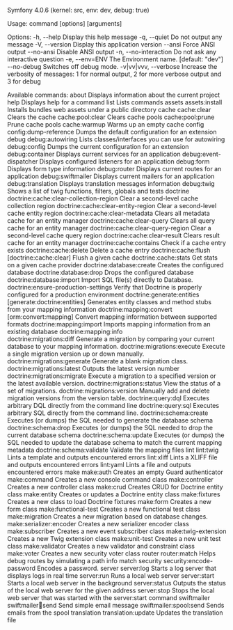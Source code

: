 Symfony 4.0.6 (kernel: src, env: dev, debug: true)

Usage:
  command [options] [arguments]

Options:
  -h, --help            Display this help message
  -q, --quiet           Do not output any message
  -V, --version         Display this application version
      --ansi            Force ANSI output
      --no-ansi         Disable ANSI output
  -n, --no-interaction  Do not ask any interactive question
  -e, --env=ENV         The Environment name. [default: "dev"]
      --no-debug        Switches off debug mode.
  -v|vv|vvv, --verbose  Increase the verbosity of messages: 1 for normal output, 2 for more verbose output and 3 for debug

Available commands:
  about                                   Displays information about the current project
  help                                    Displays help for a command
  list                                    Lists commands
 assets
  assets:install                          Installs bundles web assets under a public directory
 cache
  cache:clear                             Clears the cache
  cache:pool:clear                        Clears cache pools
  cache:pool:prune                        Prune cache pools
  cache:warmup                            Warms up an empty cache
 config
  config:dump-reference                   Dumps the default configuration for an extension
 debug
  debug:autowiring                        Lists classes/interfaces you can use for autowiring
  debug:config                            Dumps the current configuration for an extension
  debug:container                         Displays current services for an application
  debug:event-dispatcher                  Displays configured listeners for an application
  debug:form                              Displays form type information
  debug:router                            Displays current routes for an application
  debug:swiftmailer                       Displays current mailers for an application
  debug:translation                       Displays translation messages information
  debug:twig                              Shows a list of twig functions, filters, globals and tests
 doctrine
  doctrine:cache:clear-collection-region  Clear a second-level cache collection region
  doctrine:cache:clear-entity-region      Clear a second-level cache entity region
  doctrine:cache:clear-metadata           Clears all metadata cache for an entity manager
  doctrine:cache:clear-query              Clears all query cache for an entity manager
  doctrine:cache:clear-query-region       Clear a second-level cache query region
  doctrine:cache:clear-result             Clears result cache for an entity manager
  doctrine:cache:contains                 Check if a cache entry exists
  doctrine:cache:delete                   Delete a cache entry
  doctrine:cache:flush                    [doctrine:cache:clear] Flush a given cache
  doctrine:cache:stats                    Get stats on a given cache provider
  doctrine:database:create                Creates the configured database
  doctrine:database:drop                  Drops the configured database
  doctrine:database:import                Import SQL file(s) directly to Database.
  doctrine:ensure-production-settings     Verify that Doctrine is properly configured for a production environment
  doctrine:generate:entities              [generate:doctrine:entities] Generates entity classes and method stubs from your mapping information
  doctrine:mapping:convert                [orm:convert:mapping] Convert mapping information between supported formats
  doctrine:mapping:import                 Imports mapping information from an existing database
  doctrine:mapping:info                   
  doctrine:migrations:diff                Generate a migration by comparing your current database to your mapping information.
  doctrine:migrations:execute             Execute a single migration version up or down manually.
  doctrine:migrations:generate            Generate a blank migration class.
  doctrine:migrations:latest              Outputs the latest version number
  doctrine:migrations:migrate             Execute a migration to a specified version or the latest available version.
  doctrine:migrations:status              View the status of a set of migrations.
  doctrine:migrations:version             Manually add and delete migration versions from the version table.
  doctrine:query:dql                      Executes arbitrary DQL directly from the command line
  doctrine:query:sql                      Executes arbitrary SQL directly from the command line.
  doctrine:schema:create                  Executes (or dumps) the SQL needed to generate the database schema
  doctrine:schema:drop                    Executes (or dumps) the SQL needed to drop the current database schema
  doctrine:schema:update                  Executes (or dumps) the SQL needed to update the database schema to match the current mapping metadata
  doctrine:schema:validate                Validate the mapping files
 lint
  lint:twig                               Lints a template and outputs encountered errors
  lint:xliff                              Lints a XLIFF file and outputs encountered errors
  lint:yaml                               Lints a file and outputs encountered errors
 make
  make:auth                               Creates an empty Guard authenticator
  make:command                            Creates a new console command class
  make:controller                         Creates a new controller class
  make:crud                               Creates CRUD for Doctrine entity class
  make:entity                             Creates or updates a Doctrine entity class
  make:fixtures                           Creates a new class to load Doctrine fixtures
  make:form                               Creates a new form class
  make:functional-test                    Creates a new functional test class
  make:migration                          Creates a new migration based on database changes.
  make:serializer:encoder                 Creates a new serializer encoder class
  make:subscriber                         Creates a new event subscriber class
  make:twig-extension                     Creates a new Twig extension class
  make:unit-test                          Creates a new unit test class
  make:validator                          Creates a new validator and constraint class
  make:voter                              Creates a new security voter class
 router
  router:match                            Helps debug routes by simulating a path info match
 security
  security:encode-password                Encodes a password.
 server
  server:log                              Starts a log server that displays logs in real time
  server:run                              Runs a local web server
  server:start                            Starts a local web server in the background
  server:status                           Outputs the status of the local web server for the given address
  server:stop                             Stops the local web server that was started with the server:start command
 swiftmailer
  swiftmailer:email:send                  Send simple email message
  swiftmailer:spool:send                  Sends emails from the spool
 translation
  translation:update                      Updates the translation file
